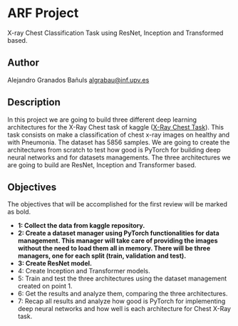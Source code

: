 # ARF Project

X-ray Chest Classification Task using ResNet, Inception and Transformed based.

## Author

Alejandro Granados Bañuls <algrabau@inf.upv.es>

## Description
In this project we are going to build three different deep learning
architectures for the X-Ray Chest task of kaggle ([X-Ray Chest Task](
https://www.kaggle.com/datasets/paultimothymooney/chest-xray-pneumonia)). This
task consists on make a classification of chest x-ray images on healthy and
with Pneumonia. The dataset has 5856 samples. We  are going to create the
architectures from scratch to test how good is PyTorch  for building deep
neural networks and for datasets managements. The three  architectures we are
going to build are ResNet, Inception and Transformer based.

## Objectives

The objectives that will be accomplished for the first review will be marked as
bold.

 - **1: Collect the data from kaggle repository.**
 - **2: Create a dataset manager using PyTorch functionalities for data
management. This manager will take care of providing the images without the
need to load them all in memory. There will be three managers, one for each
split (train, validation and test).**
 - **3: Create ResNet model.**
 - 4: Create Inception and Transformer models.
 - 5: Train and test the three architectures using the dataset management created on
point 1.
 - 6: Get the results and analyze them, comparing the three architectures.
 - 7: Recap all results and analyze how good is PyTorch for implementing deep
neural networks and how well is each architecture for Chest X-Ray task.
